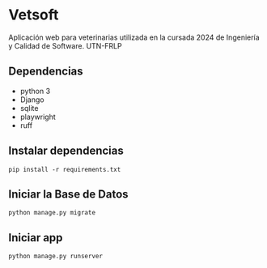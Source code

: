 # Vetsoft

Aplicación web para veterinarias utilizada en la cursada 2024 de Ingeniería y Calidad de Software. UTN-FRLP

## Dependencias

- python 3
- Django
- sqlite
- playwright
- ruff

## Instalar dependencias

`pip install -r requirements.txt`

## Iniciar la Base de Datos

`python manage.py migrate`

## Iniciar app

`python manage.py runserver`
